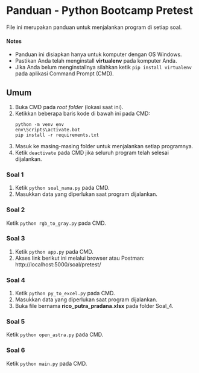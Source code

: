 # Panduan - Python Bootcamp Pretest
File ini merupakan panduan untuk menjalankan program di setiap soal.

#### Notes
* Panduan ini disiapkan hanya untuk komputer dengan OS Windows.
* Pastikan Anda telah menginstall **virtualenv** pada komputer Anda.
* Jika Anda belum menginstallnya silahkan ketik `pip install virtualenv` pada aplikasi Command Prompt (CMD).

## Umum
1. Buka CMD pada *root folder* (lokasi saat ini).
2. Ketikkan beberapa baris kode di bawah ini pada CMD:
    ```
    python -m venv env
    env\Scripts\activate.bat
    pip install -r requirements.txt
    ```
3. Masuk ke masing-masing folder untuk menjalankan setiap programnya.
4. Ketik `deactivate` pada CMD jika seluruh program telah selesai dijalankan.

### Soal 1
1. Ketik `python soal_nama.py` pada CMD.
2. Masukkan data yang diperlukan saat program dijalankan.

### Soal 2
Ketik `python rgb_to_gray.py` pada CMD.

### Soal 3
1. Ketik `python app.py` pada CMD.
2. Akses link berikut ini melalui browser atau Postman: http://localhost:5000/soal/pretest/

### Soal 4
1. Ketik `python py_to_excel.py` pada CMD.
2. Masukkan data yang diperlukan saat program dijalankan.
3. Buka file bernama **rico_putra_pradana.xlsx** pada folder Soal_4.

### Soal 5
Ketik `python open_astra.py` pada CMD.

### Soal 6
Ketik `python main.py` pada CMD.